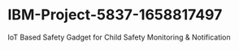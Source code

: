 # IBM-Project-5837-1658817497
IoT Based Safety Gadget for Child Safety Monitoring &amp; Notification
